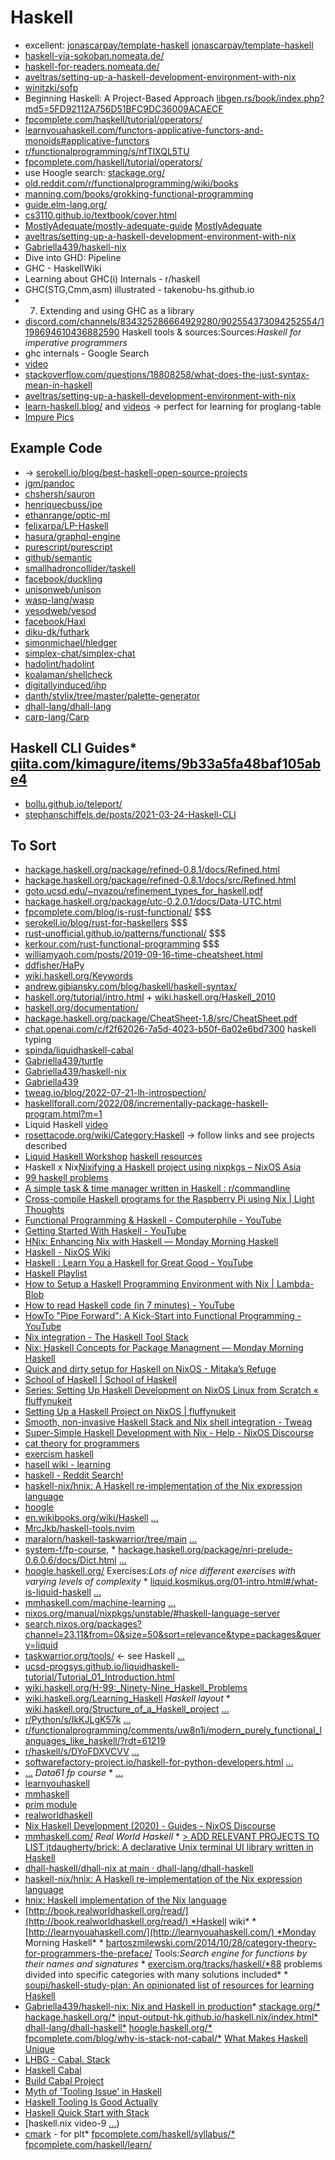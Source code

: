 # Haskell

* excellent: [jonascarpay/template-haskell](https://github.com/jonascarpay/template-haskell) [jonascarpay/template-haskell](https://github.com/jonascarpay/template-haskell)
* [haskell-via-sokoban.nomeata.de/](https://haskell-via-sokoban.nomeata.de/)
* [haskell-for-readers.nomeata.de/](http://haskell-for-readers.nomeata.de/)
* [aveltras/setting-up-a-haskell-development-environment-with-nix](https://github.com/aveltras/setting-up-a-haskell-development-environment-with-nix)
* [winitzki/sofp](https://github.com/winitzki/sofp)
* Beginning Haskell: A Project-Based Approach [libgen.rs/book/index.php?md5=5FD92112A756D51BFC9DC36009ACAECF](http://libgen.rs/book/index.php?md5=5FD92112A756D51BFC9DC36009ACAECF)
* [fpcomplete.com/haskell/tutorial/operators/](https://www.fpcomplete.com/haskell/tutorial/operators/)
* [learnyouahaskell.com/functors-applicative-functors-and-monoids#applicative-functors](https://learnyouahaskell.com/functors-applicative-functors-and-monoids#applicative-functors)
* [r/functionalprogramming/s/nfTlXQL5TU](https://www.reddit.com/r/functionalprogramming/s/nfTlXQL5TU)
* [fpcomplete.com/haskell/tutorial/operators/](https://www.fpcomplete.com/haskell/tutorial/operators/)
* use Hoogle search: [stackage.org/](https://www.stackage.org/)
* [old.reddit.com/r/functionalprogramming/wiki/books](https://old.reddit.com/r/functionalprogramming/wiki/books)
* [manning.com/books/grokking-functional-programming](https://www.manning.com/books/grokking-functional-programming)
* [guide.elm-lang.org/](https://guide.elm-lang.org/)
* [cs3110.github.io/textbook/cover.html](https://cs3110.github.io/textbook/cover.html)
* [MostlyAdequate/mostly-adequate-guide](https://github.com/MostlyAdequate/mostly-adequate-guide) [MostlyAdequate](https://github.com/MostlyAdequate)
* [aveltras/setting-up-a-haskell-development-environment-with-nix](https://github.com/aveltras/setting-up-a-haskell-development-environment-with-nix)
* [Gabriella439/haskell-nix](https://github.com/Gabriella439/haskell-nix)
* Dive into GHD: Pipeline
* GHC - HaskellWiki
* Learning about GHC(i) Internals - r/haskell
* GHC(STG,Cmm,asm) illustrated - takenobu-hs.github.io
* 7. Extending and using GHC as a library
* [discord.com/channels/834325286664929280/902554373094252554/1198694610436882590](https://discord.com/channels/834325286664929280/902554373094252554/1198694610436882590) Haskell tools & sources:Sources:*Haskell for imperative programmers*
* ghc internals - Google Search
* [video](https://www.youtube.com/results?sp=mAEA&search_query=ghc+internals)
* [stackoverflow.com/questions/18808258/what-does-the-just-syntax-mean-in-haskell](https://stackoverflow.com/questions/18808258/what-does-the-just-syntax-mean-in-haskell)
* [aveltras/setting-up-a-haskell-development-environment-with-nix](https://github.com/aveltras/setting-up-a-haskell-development-environment-with-nix)
* [learn-haskell.blog/](https://learn-haskell.blog/) and [videos](https://www.youtube.com/playlist?list=PLxn_Aq3QlOQcXoHWdzxnnuGlGWNXJg43R) -> perfect for learning for proglang-table
* [Impure Pics](https://www.youtube.com/@impurepics/playlists)

## Example Code

* → [serokell.io/blog/best-haskell-open-source-projects](https://serokell.io/blog/best-haskell-open-source-projects)
* [jgm/pandoc](https://github.com/jgm/pandoc)
* [chshersh/sauron](https://github.com/chshersh/sauron)
* [henriquecbuss/ipe](https://github.com/henriquecbuss/ipe)
* [ethanrange/optic-ml](https://github.com/ethanrange/optic-ml)
* [felixarpa/LP-Haskell](https://github.com/felixarpa/LP-Haskell)
* [hasura/graphql-engine](https://github.com/hasura/graphql-engine)
* [purescript/purescript](https://github.com/purescript/purescript)
* [github/semantic](https://github.com/github/semantic)
* [smallhadroncollider/taskell](https://github.com/smallhadroncollider/taskell)
* [facebook/duckling](https://github.com/facebook/duckling)
* [unisonweb/unison](https://github.com/unisonweb/unison)
* [wasp-lang/wasp](https://github.com/wasp-lang/wasp)
* [yesodweb/yesod](https://github.com/yesodweb/yesod)
* [facebook/Haxl](https://github.com/facebook/Haxl)
* [diku-dk/futhark](https://github.com/diku-dk/futhark)
* [simonmichael/hledger](https://github.com/simonmichael/hledger)
* [simplex-chat/simplex-chat](https://github.com/simplex-chat/simplex-chat)
* [hadolint/hadolint](https://github.com/hadolint/hadolint)
* [koalaman/shellcheck](https://github.com/koalaman/shellcheck)
* [digitallyinduced/ihp](https://github.com/digitallyinduced/ihp)
* [danth/stylix/tree/master/palette-generator](https://github.com/danth/stylix/tree/master/palette-generator)
* [dhall-lang/dhall-lang](https://github.com/dhall-lang/dhall-lang)
* [carp-lang/Carp](https://github.com/carp-lang/Carp)

## Haskell CLI Guides* [qiita.com/kimagure/items/9b33a5fa48baf105abe4](https://qiita.com/kimagure/items/9b33a5fa48baf105abe4)

* [bollu.github.io/teleport/](https://bollu.github.io/teleport/)
* [stephanschiffels.de/posts/2021-03-24-Haskell-CLI](https://www.stephanschiffels.de/posts/2021-03-24-Haskell-CLI)

## To Sort

* [hackage.haskell.org/package/refined-0.8.1/docs/Refined.html](https://hackage.haskell.org/package/refined-0.8.1/docs/Refined.html)
* [hackage.haskell.org/package/refined-0.8.1/docs/src/Refined.html](https://hackage.haskell.org/package/refined-0.8.1/docs/src/Refined.html)
* [goto.ucsd.edu/~nvazou/refinement_types_for_haskell.pdf](https://goto.ucsd.edu/~nvazou/refinement_types_for_haskell.pdf)
* [hackage.haskell.org/package/utc-0.2.0.1/docs/Data-UTC.html](https://hackage.haskell.org/package/utc-0.2.0.1/docs/Data-UTC.html)
* [fpcomplete.com/blog/is-rust-functional/](https://www.fpcomplete.com/blog/is-rust-functional/) $$$
* [serokell.io/blog/rust-for-haskellers](https://serokell.io/blog/rust-for-haskellers) $$$
* [rust-unofficial.github.io/patterns/functional/](https://rust-unofficial.github.io/patterns/functional/) $$$
* [kerkour.com/rust-functional-programming](https://kerkour.com/rust-functional-programming) $$$
* [williamyaoh.com/posts/2019-09-16-time-cheatsheet.html](https://williamyaoh.com/posts/2019-09-16-time-cheatsheet.html)
* [ddfisher/HaPy](https://github.com/ddfisher/HaPy)
* [wiki.haskell.org/Keywords](https://wiki.haskell.org/Keywords)
* [andrew.gibiansky.com/blog/haskell/haskell-syntax/](https://andrew.gibiansky.com/blog/haskell/haskell-syntax/)
* [haskell.org/tutorial/intro.html](https://www.haskell.org/tutorial/intro.html)  +  [wiki.haskell.org/Haskell_2010](https://wiki.haskell.org/Haskell_2010)
* [haskell.org/documentation/](https://www.haskell.org/documentation/)
* [hackage.haskell.org/package/CheatSheet-1.8/src/CheatSheet.pdf](https://hackage.haskell.org/package/CheatSheet-1.8/src/CheatSheet.pdf)
* [chat.openai.com/c/f2f62026-7a5d-4023-b50f-6a02e6bd7300](https://chat.openai.com/c/f2f62026-7a5d-4023-b50f-6a02e6bd7300) haskell typing
* [spinda/liquidhaskell-cabal](https://github.com/spinda/liquidhaskell-cabal)
* [Gabriella439/turtle](https://github.com/Gabriella439/turtle)
* [Gabriella439/haskell-nix](https://github.com/Gabriella439/haskell-nix)
* [Gabriella439](https://github.com/Gabriella439)
* [tweag.io/blog/2022-07-21-lh-introspection/](https://www.tweag.io/blog/2022-07-21-lh-introspection/)
* [haskellforall.com/2022/08/incrementally-package-haskell-program.html?m=1](https://www.haskellforall.com/2022/08/incrementally-package-haskell-program.html?m=1)
* Liquid Haskell [video](https://www.youtube.com/watch?v=zCJV0xNY06o&pp=ygUObGlxdWlkIGhhc2tlbGw%3D)
* [rosettacode.org/wiki/Category:Haskell](https://rosettacode.org/wiki/Category:Haskell) → follow links and see projects described
* [Liquid Haskell Workshop](https://www.youtube.com/watch?v=zCJV0xNY06o)
 [haskell resources](https://discord.com/channels/834325286664929280/902554373094252554/1198694610436882590)
* Haskell x Nix[Nixifying a Haskell project using nixpkgs – NixOS Asia](https://nixos.asia/en/nixify-haskell-nixpkgs)
* [99 haskell problems](https://wiki.haskell.org/H-99:_Ninety-Nine_Haskell_Problems)
* [A simple task & time manager written in Haskell : r/commandline](https://www.reddit.com/r/commandline/comments/fbf8ej/a_simple_task_time_manager_written_in_haskell/)
* [Cross-compile Haskell programs for the Raspberry Pi using Nix | Light Thoughts](https://blog.michivi.com/posts/2020-06-cross-compile-haskell-for-raspberry-pi/)
* [Functional Programming & Haskell - Computerphile - YouTube](https://www.youtube.com/watch?v%3DLnX3B9oaKzw%26t%3D4s)
* [Getting Started With Haskell - YouTube](https://www.youtube.com/watch?v%3DfJRBeWwdby8%26t%3D2s)
* [HNix: Enhancing Nix with Haskell — Monday Morning Haskell](https://mmhaskell.com/blog/2018/5/28/hnix-enhancing-nix-with-haskell)
* [Haskell - NixOS Wiki](https://nixos.wiki/wiki/Haskell)
* [Haskell : Learn You a Haskell for Great Good - YouTube](https://www.youtube.com/playlist?list%3DPLS6urCrsYES24Fwzg5-Uga1QEbNm9kiU_)
* [Haskell Playlist](https://www.youtube.com/playlist?app%3Ddesktop%26list%3DPLF1Z-APd9zK7usPMx3LGMZEHrECUGodd3)
* [How to Setup a Haskell Programming Environment with Nix | Lambda-Blob](https://lambdablob.com/posts/nix-haskell-programming-environment/)
* [How to read Haskell code (in 7 minutes) - YouTube](https://www.youtube.com/watch?v%3DgK0hMxJhqwM)
* [HowTo "Pipe Forward": A Kick-Start into Functional Programming - YouTube](https://www.youtube.com/watch?v%3DVJ0gxoxf-iU)
* [Nix integration - The Haskell Tool Stack](https://docs.haskellstack.org/en/stable/nix_integration/)
* [Nix: Haskell Concepts for Package Managment — Monday Morning Haskell](https://mmhaskell.com/blog/2018/5/21/nix-haskell-concepts-for-package-managment)
* [Quick and dirty setup for Haskell on NixOS - Mitaka’s Refuge](https://dimitarg.github.io/nixos-haskell/)
* [School of Haskell | School of Haskell](https://www.schoolofhaskell.com/)
* [Series: Setting Up Haskell Development on NixOS Linux from Scratch « fluffynukeit](https://fluffynukeit.com/series/haskell-nixos/)
* [Setting Up a Haskell Project on NixOS | fluffynukeit](https://fluffynukeit.com/setting-up-a-haskell-project-on-nixos/)
* [Smooth, non-invasive Haskell Stack and Nix shell integration - Tweag](https://www.tweag.io/blog/2022-06-02-haskell-stack-nix-shell/)
* [Super-Simple Haskell Development with Nix - Help - NixOS Discourse](https://discourse.nixos.org/t/super-simple-haskell-development-with-nix/14287/2)
* [cat theory for programmers](https://bartoszmilewski.com/2014/10/28/category-theory-for-programmers-the-preface/)
* [exercism haskell](https://exercism.org/tracks/haskell/*88)
* [hasell wiki - learning](https://wiki.haskell.org/Learning_Haskell)
* [haskell - Reddit Search!](https://www.reddit.com/r/commandline/search/?q%3Dhaskell%26type%3Dlink%26cId%3Df2d728b3-4b9f-442f-8c19-e34790418b56%26iId%3D5e9cff63-c465-475b-89d0-6a7f4fea360a)
* [haskell-nix/hnix: A Haskell re-implementation of the Nix expression language](https://github.com/haskell-nix/hnix?tab%3Dreadme-ov-file)
* [hoogle](https://hoogle.haskell.org/)
* [en.wikibooks.org/wiki/Haskell](https://en.wikibooks.org/wiki/Haskell) [...](https://mmhaskell.com/machine-learning)
* [MrcJkb/haskell-tools.nvim](https://github.com/MrcJkb/haskell-tools.nvim)
* [maralorn/haskell-taskwarrior/tree/main](https://github.com/maralorn/haskell-taskwarrior/tree/main) [...](https://taskwarrior.org/tools/)
* [system-f/fp-course](https://github.com/system-f/fp-course), * [hackage.haskell.org/package/nri-prelude-0.6.0.6/docs/Dict.html](https://hackage.haskell.org/package/nri-prelude-0.6.0.6/docs/Dict.html) [...](https://www.reddit.com/r/Python/s/IkKJLgK57k)
* [hoogle.haskell.org/](https://hoogle.haskell.org/) Exercises:*Lots of nice different exercises with varying levels of complexity* * [liquid.kosmikus.org/01-intro.html#/what-is-liquid-haskell](https://liquid.kosmikus.org/01-intro.html%23/what-is-liquid-haskell) [...](https://www.reddit.com/r/haskell/s/DYoFDXVCVV)
* [mmhaskell.com/machine-learning](https://mmhaskell.com/machine-learning) [...](https://wiki.haskell.org/Structure_of_a_Haskell_project)
* [nixos.org/manual/nixpkgs/unstable/#haskell-language-server](https://nixos.org/manual/nixpkgs/unstable/%23haskell-language-server)
* [search.nixos.org/packages?channel=23.11&from=0&size=50&sort=relevance&type=packages&query=liquid](https://search.nixos.org/packages?channel%3D23.11%26from%3D0%26size%3D50%26sort%3Drelevance%26type%3Dpackages%26query%3Dliquid)
* [taskwarrior.org/tools/](https://taskwarrior.org/tools/) ← see Haskell [...](https://www.softwarefactory-project.io/haskell-for-python-developers.html)
* [ucsd-progsys.github.io/liquidhaskell-tutorial/Tutorial_01_Introduction.html](https://ucsd-progsys.github.io/liquidhaskell-tutorial/Tutorial_01_Introduction.html)
* [wiki.haskell.org/H-99:_Ninety-Nine_Haskell_Problems](https://wiki.haskell.org/H-99:_Ninety-Nine_Haskell_Problems)
* [wiki.haskell.org/Learning_Haskell](https://wiki.haskell.org/Learning_Haskell) *Haskell layout* * [wiki.haskell.org/Structure_of_a_Haskell_project](https://wiki.haskell.org/Structure_of_a_Haskell_project) [...](https://github.com/maralorn/haskell-taskwarrior/tree/main)
* [r/Python/s/IkKJLgK57k](https://www.reddit.com/r/Python/s/IkKJLgK57k) [...](https://liquid.kosmikus.org/01-intro.html%23/what-is-liquid-haskell)
* [r/functionalprogramming/comments/uw8n1i/modern_purely_functional_languages_like_haskell/?rdt=61219](https://www.reddit.com/r/functionalprogramming/comments/uw8n1i/modern_purely_functional_languages_like_haskell/?rdt%3D61219)
* [r/haskell/s/DYoFDXVCVV](https://www.reddit.com/r/haskell/s/DYoFDXVCVV) [...](https://www.reddit.com/r/functionalprogramming/comments/uw8n1i/modern_purely_functional_languages_like_haskell/?rdt%3D61219)
* [softwarefactory-project.io/haskell-for-python-developers.html](https://www.softwarefactory-project.io/haskell-for-python-developers.html) [...](https://hackage.haskell.org/package/nri-prelude-0.6.0.6/docs/Dict.html)
* [...](https://youtube.com/playlist?list%3DPLe7Ei6viL6jGp1Rfu0dil1JH1SHk9bgDV) *Data61 fp course* * [...](https://github.com/input-output-hk/haskell.nix)
* [learnyouhaskell](http://learnyouahaskell.com/)
* [mmhaskell](https://mmhaskell.com/)
* [prim module](https://jordanmartinez.github.io/purescript-jordans-reference-site/content/11-Syntax/01-Basic-Syntax/src/01-Preliminary-Concepts/03-The-Prim-Module-ps.html)
* [realworldhaskell](http://book.realworldhaskell.org/read/)
* [Nix Haskell Development (2020) - Guides - NixOS Discourse](https://discourse.nixos.org/t/nix-haskell-development-2020/6170)
* [mmhaskell.com/](https://mmhaskell.com/) *Real World Haskell* * [> ADD RELEVANT PROJECTS TO LIST jtdaugherty/brick: A declarative Unix terminal UI library written in Haskell](https://github.com/jtdaugherty/brick?tab%3Dreadme-ov-file)
* [dhall-haskell/dhall-nix at main · dhall-lang/dhall-haskell](https://github.com/dhall-lang/dhall-haskell/tree/main/dhall-nix)
* [haskell-nix/hnix: A Haskell re-implementation of the Nix expression language](https://github.com/haskell-nix/hnix)
* [hnix: Haskell implementation of the Nix language](https://hackage.haskell.org/package/hnix)
* [http://book.realworldhaskell.org/read/](http://book.realworldhaskell.org/read/) *Haskell wiki* * [http://learnyouahaskell.com/](http://learnyouahaskell.com/) *Monday Morning Haskell* * [bartoszmilewski.com/2014/10/28/category-theory-for-programmers-the-preface/](https://bartoszmilewski.com/2014/10/28/category-theory-for-programmers-the-preface/) Tools:*Search engine for functions by their names and signatures* * [exercism.org/tracks/haskell/*88](https://exercism.org/tracks/haskell/*88) problems divided into specific categories with many solutions included* * [soupi/haskell-study-plan: An opinionated list of resources for learning Haskell](https://github.com/soupi/haskell-study-plan)
* [Gabriella439/haskell-nix: Nix and Haskell in production](https://github.com/Gabriella439/haskell-nix)* [stackage.org/*](https://www.stackage.org/*) [hackage.haskell.org/*](https://hackage.haskell.org/*) [input-output-hk.github.io/haskell.nix/index.html*](https://input-output-hk.github.io/haskell.nix/index.html*) [dhall-lang/dhall-haskell*](https://github.com/dhall-lang/dhall-haskell*) [hoogle.haskell.org/*](https://hoogle.haskell.org/*) [fpcomplete.com/blog/why-is-stack-not-cabal/*](https://www.fpcomplete.com/blog/why-is-stack-not-cabal/*) [What Makes Haskell Unique](https://www.youtube.com/watch?v=DebDaiYev2M)
* [LHBG - Cabal. Stack](https://www.youtube.com/watch?v=Hym2WD3Gsvg)
* [Haskell Cabal](https://www.youtube.com/watch?v=-DHEmrKhjCM)
* [Build Cabal Project](https://www.youtube.com/watch?v=aYlHnrez8-I)
* [Myth of 'Tooling Issue' in Haskell](https://www.youtube.com/watch?v=c7FncTzvpUQ)
* [Haskell Tooling Is Good Actually](https://www.youtube.com/watch?v=jjuSXbv1nW8)
* [Haskell Quick Start with Stack](https://www.youtube.com/watch?v=BkPVjvTEeK4&list=PLw5h0DiJ-9PDVbW-6-epbMKz4WCPyA5D3&index=2)
* [haskell.nix video-9        [...](https://www.youtube.com/watch?v=j71ZkinDeUM))
* [cmark](https://hackage.haskell.org/package/cmark) - for plt* [fpcomplete.com/haskell/syllabus/*](https://www.fpcomplete.com/haskell/syllabus/*) [fpcomplete.com/haskell/learn/](https://www.fpcomplete.com/haskell/learn/)

